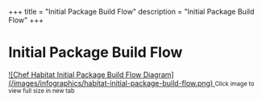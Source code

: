 +++
title = "Initial Package Build Flow"
description = "Initial Package Build Flow"
+++

# Initial Package Build Flow
<a target="_blank" href="/images/infographics/habitat-initial-package-build-flow.png">
![Chef Habitat Initial Package Build Flow Diagram](/images/infographics/habitat-initial-package-build-flow.png)
</a>
<small>Click image to view full size in new tab</small>
